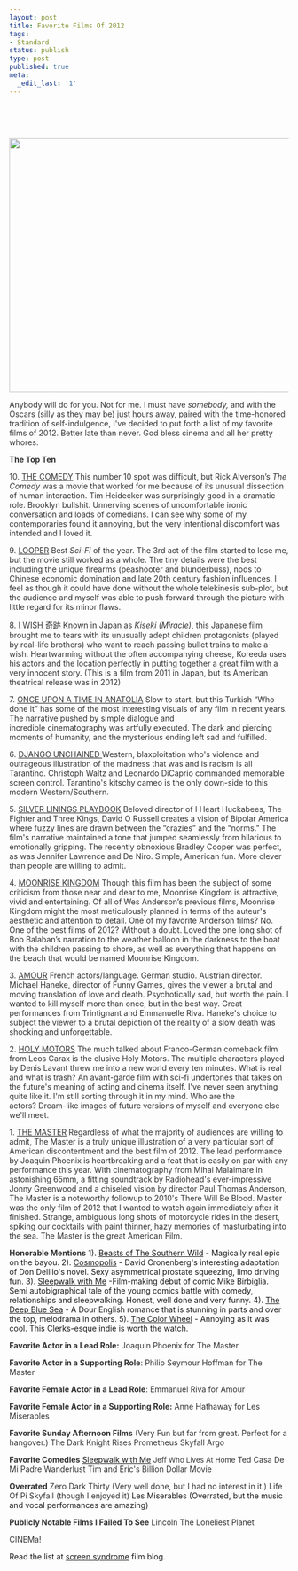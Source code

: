 ```yaml
---
layout: post
title: Favorite Films Of 2012
tags:
- Standard
status: publish
type: post
published: true
meta:
  _edit_last: '1'
---
```

&nbsp;

&nbsp;

<span style="color: #333333;"><a href="http://bastardsoftheinfinite.com/khartrum/wp-content/uploads/2013/02/Phoenix1.jpg"><span style="color: #333333;"><img class="aligncenter size-full wp-image-405" title="Phoenix" src="http://bastardsoftheinfinite.com/khartrum/wp-content/uploads/2013/02/Phoenix1.jpg" alt="" width="679" height="458" /></span></a></span>

<span style="color: #333333;">Anybody will do for you. Not for me. I must have <em>somebody, </em>and with the Oscars (silly as they may be) just hours away, paired with the time-honored tradition of self-indulgence, I've decided to put forth a list of my favorite films of 2012. Better late than never. God bless cinema and all her pretty whores. </span>

<span style="color: #333333;"><strong>The Top Ten</strong></span>

<span style="color: #333333;">10. <a href="http://www.imdb.com/title/tt2112293/?ref_=sr_1"><span style="color: #333333;">THE COMEDY</span></a></span>
<span style="color: #333333;"> This number 10 spot was difficult, but Rick Alverson’s <em>The Comedy</em> was a movie that worked for me because of its unusual dissection of human interaction. Tim Heidecker was surprisingly good in a dramatic role. Brooklyn bullshit. Unnerving scenes of uncomfortable ironic conversation and loads of comedians. I can see why some of my contemporaries found it annoying, but the very intentional discomfort was intended and I loved it.</span>

<span style="color: #333333;">9. <a href="http://www.imdb.com/title/tt1276104/?ref_=sr_1"><span style="color: #333333;">LOOPER</span></a></span>
<span style="color: #333333;"> Best <em>Sci-Fi</em> of the year. The 3rd act of the film started to lose me, but the movie still worked as a whole. The tiny details were the best including the unique firearms (peashooter and blunderbuss), nods to Chinese economic domination and late 20th century fashion influences. I feel as though it could have done without the whole telekinesis sub-plot, but the audience and myself was able to push forward through the picture with little regard for its minor flaws.</span>

<span style="color: #333333;">8. <a href="http://www.imdb.com/title/tt1650453/?ref_=sr_1"><span style="color: #333333;">I WISH 奇跡</span></a></span>
<span style="color: #333333;"> Known in Japan as <em>Kiseki (Miracle)</em>, this Japanese film brought me to tears with its unusually adept children protagonists (played by real-life brothers) who want to reach passing bullet trains to make a wish. Heartwarming without the often accompanying cheese, Koreeda uses his actors and the location perfectly in putting together a great film with a very innocent story. (This is a film from 2011 in Japan, but its American theatrical release was in 2012)</span>

<span style="color: #333333;"><!--more--></span>

<span style="color: #333333;">7. <a href="http://www.imdb.com/title/tt1827487/?ref_=sr_5"><span style="color: #333333;">ONCE UPON A TIME IN ANATOLIA</span></a></span>
<span style="color: #333333;"> Slow to start, but this Turkish “Who done it” has some of the most interesting visuals of any film in recent years. The narrative pushed by simple dialogue and incredible cinematography was artfully executed. The dark and piercing moments of humanity, and the mysterious ending left sad and fulfilled. </span>

<span style="color: #333333;">6. <a href="http://www.imdb.com/title/tt1853728/?ref_=sr_1"><span style="color: #333333;">DJANGO UNCHAINED </span></a></span>
<span style="color: #333333;"> Western, blaxploitation who's violence and outrageous illustration of the madness that was and is racism is all Tarantino. Christoph Waltz and Leonardo DiCaprio commanded memorable screen control. Tarantino's kitschy cameo is the only down-side to this modern Western/Southern.</span>

<span style="color: #333333;">5. <a href="http://www.imdb.com/title/tt1045658/?ref_=sr_1"><span style="color: #333333;">SILVER LININGS PLAYBOOK</span></a></span>
<span style="color: #333333;"> Beloved director of I Heart Huckabees, The Fighter and Three Kings, David O Russell creates a vision of Bipolar America where fuzzy lines are drawn between the “crazies” and the “norms." The film's narrative maintained a tone that jumped seamlessly from hilarious to emotionally gripping. The recently obnoxious Bradley Cooper was perfect, as was Jennifer Lawrence and De Niro. Simple, American fun. More clever than people are willing to admit.</span>

<span style="color: #333333;">4. <a href="http://www.imdb.com/title/tt1748122/?ref_=sr_1"><span style="color: #333333;">MOONRISE KINGDOM</span></a></span>
<span style="color: #333333;"> Though this film has been the subject of some criticism from those near and dear to me, Moonrise Kingdom is attractive, vivid and entertaining. Of all of Wes Anderson’s previous films, Moonrise Kingdom might the most meticulously planned in terms of the auteur's aesthetic and attention to detail. One of my favorite Anderson films? No. One of the best films of 2012? Without a doubt. Loved the one long shot of Bob Balaban’s narration to the weather balloon in the darkness to the boat with the children passing to shore, as well as everything that happens on the beach that would be named Moonrise Kingdom.</span>

<span style="color: #333333;">3. <a href="http://www.imdb.com/title/tt1602620/?ref_=sr_1"><span style="color: #333333;">AMOUR</span></a></span>
<span style="color: #333333;"> French actors/language. German studio. Austrian director. Michael Haneke, director of Funny Games, gives the viewer a brutal and moving translation of love and death. Psychotically sad, but worth the pain. I wanted to kill myself more than once, but in the best way. Great performances from Trintignant and Emmanuelle Riva. Haneke's choice to subject the viewer to a brutal depiction of the reality of a slow death was shocking and unforgettable.</span>

<span style="color: #333333;">2. <a href="http://www.imdb.com/title/tt2076220/?ref_=sr_1"><span style="color: #333333;">HOLY MOTORS</span></a></span>
<span style="color: #333333;"> The much talked about Franco-German comeback film from Leos Carax is the elusive Holy Motors. The multiple characters played by Denis Lavant threw me into a new world every ten minutes. What is real and what is trash? An avant-garde film with sci-fi undertones that takes on the future's meaning of acting and cinema itself. I've never seen anything quite like it. I'm still sorting through it in my mind. Who are the actors? Dream-like images of future versions of myself and everyone else we'll meet. </span>

<span style="color: #333333;">1. <a href="http://www.imdb.com/title/tt1560747/?ref_=fn_al_tt_1"><span style="color: #333333;">THE MASTER</span></a></span>
<span style="color: #333333;"> Regardless of what the majority of audiences are willing to admit, The Master is a truly unique illustration of a very particular sort of American discontentment and the best film of 2012. The lead performance by Joaquin Phoenix is heartbreaking and a feat that is easily on par with any performance this year. With cinematography from Mihai Malaimare in astonishing 65mm, a fitting soundtrack by Radiohead's ever-impressive Jonny Greenwood and a chiseled vision by director Paul Thomas Anderson, The Master is a noteworthy followup to 2010's There Will Be Blood. Master was the only film of 2012 that I wanted to watch again immediately after it finished. Strange, ambiguous long shots of motorcycle rides in the desert, spiking our cocktails with paint thinner, hazy memories of masturbating into the sea. The Master is the great American Film.</span>

<span style="color: #333333;"><strong>Honorable Mentions</strong></span>
1). <a href="http://www.imdb.com/title/tt2125435/?ref_=sr_1">Beasts of The Southern Wild</a> - Magically real epic on the bayou.
2). <a href="http://www.imdb.com/title/tt1480656/?ref_=sr_1">Cosmopolis</a> - David Cronenberg's interesting adaptation of Don Dellilo's novel. Sexy asymmetrical prostate squeezing, limo driving fun.
3). <a href="http://www.imdb.com/title/tt2077851/">Sleepwalk with Me</a> -Film-making debut of comic Mike Birbiglia. Semi autobigraphical tale of the young comics battle with comedy, relationships and sleepwalking. Honest, well done and very funny.
4). <a href="http://www.imdb.com/title/tt1700844/?ref_=sr_3">The Deep Blue Sea</a> - A Dour English romance that is stunning in parts and over the top, melodrama in others.
5). <a href="http://www.imdb.com/title/tt1734548/?ref_=sr_6">The Color Wheel</a> - Annoying as it was cool. This Clerks-esque indie is worth the watch.

<span style="color: #333333;"><strong>Favorite Actor in a Lead Role:</strong></span>
<span style="color: #333333;"> Joaquin Phoenix for The Master</span>

<span style="color: #333333;"><strong><strong>Favorite</strong> Actor in a Supporting Role</strong>:</span>
<span style="color: #333333;"> Philip Seymour Hoffman for The Master</span>

<span style="color: #333333;"><strong><strong>Favorite</strong> Female Actor in a Lead Role</strong>:</span>
<span style="color: #333333;"> Emmanuel Riva for Amour</span>

<span style="color: #333333;"><strong><strong>Favorite</strong> Female Actor in a Supporting Role:</strong></span>
<span style="color: #333333;"> Anne Hathaway for Les Miserables</span>

<span style="color: #333333;"><strong><strong>Favorite</strong> Sunday Afternoon Films</strong> (Very Fun but far from great. Perfect for a hangover.)</span>
<span style="color: #333333;"> The Dark Knight Rises</span>
<span style="color: #333333;"> Prometheus</span>
<span style="color: #333333;"> Skyfall</span>
<span style="color: #333333;">Argo</span>

<span style="color: #333333;"><strong><strong>Favorite</strong> Comedies</strong></span>
<span style="color: #333333;"><span style="color: #333333;"><a href="http://www.imdb.com/title/tt2077851/">Sleepwalk with Me</a></span></span>
<span style="color: #333333; font-size: 13px;"> Jeff Who Lives At Home</span>
<span style="color: #333333;"> Ted</span>
<span style="color: #333333;"> Casa De Mi Padre</span>
<span style="color: #333333;"> Wanderlust</span>
<span style="color: #333333;"> Tim and Eric's Billion Dollar Movie</span>

<span style="color: #333333;"><strong>Overrated</strong></span>
<span style="color: #333333;"> Zero Dark Thirty (Very well done, but I had no interest in it.)</span>
<span style="color: #333333;"> Life Of Pi</span>
<span style="color: #333333;"> Skyfall (though I enjoyed it)</span>
Les Miserables (Overrated, but the music and vocal performances are amazing)

<span style="color: #333333;"><strong>Publicly Notable Films I Failed To See</strong></span>
<span style="color: #333333;"> Lincoln</span>
<span style="color: #333333;"> The Loneliest Planet</span>

<span style="color: #333333;">CINEMa!</span>

Read the list at <a href="http://www.screensyndrome.com/top-10-films-from-2012-personal-picks/">screen syndrome</a> film blog.
